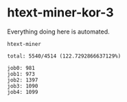 # htext-miner-kor-3

Everything doing here is automated.

```
htext-miner

total: 5540/4514 (122.7292866637129%)

job0: 981
job1: 973
job2: 1397
job3: 1090
job4: 1099
```